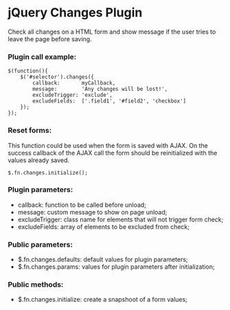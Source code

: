 jQuery Changes Plugin
=====================

Check all changes on a HTML form and show message if the user tries to leave the page before saving.

### Plugin call example:

	$(function(){
		$('#selector').changes({
			callback:       myCallback,
			message:        'Any changes will be lost!',
			excludeTrigger: 'exclude',
			excludeFields:  ['.field1', '#field2', 'checkbox']
		});
	});

### Reset forms:

This function could be used when the form is saved with AJAX.
On the success callback of the AJAX call the form should be reinitialized
with the values already saved.

    $.fn.changes.initialize();

### Plugin parameters:
- callback: function to be called before unload;
- message: custom message to show on page unload;
- excludeTrigger: class name for elements that will not trigger form check;
- excludeFields: array of elements to be excluded from check;

### Public parameters:
- $.fn.changes.defaults: default values for plugin parameters;
- $.fn.changes.params: values for plugin parameters after initialization;

### Public methods:
- $.fn.changes.initialize: create a snapshoot of a form values;
